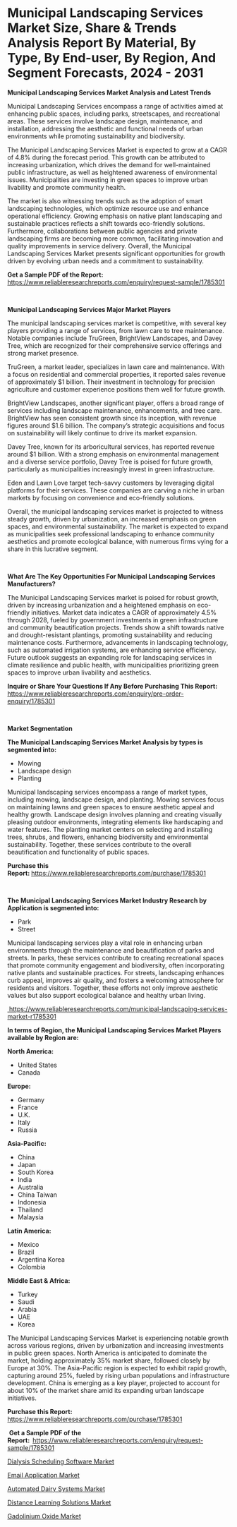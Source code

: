 <p><h1>Municipal Landscaping Services Market Size, Share & Trends Analysis Report By Material, By Type, By End-user, By Region, And Segment Forecasts, 2024 - 2031</h1></p><p><strong>Municipal Landscaping Services Market Analysis and Latest Trends</strong></p>
<p><p>Municipal Landscaping Services encompass a range of activities aimed at enhancing public spaces, including parks, streetscapes, and recreational areas. These services involve landscape design, maintenance, and installation, addressing the aesthetic and functional needs of urban environments while promoting sustainability and biodiversity. </p><p>The Municipal Landscaping Services Market is expected to grow at a CAGR of 4.8% during the forecast period. This growth can be attributed to increasing urbanization, which drives the demand for well-maintained public infrastructure, as well as heightened awareness of environmental issues. Municipalities are investing in green spaces to improve urban livability and promote community health. </p><p>The market is also witnessing trends such as the adoption of smart landscaping technologies, which optimize resource use and enhance operational efficiency. Growing emphasis on native plant landscaping and sustainable practices reflects a shift towards eco-friendly solutions. Furthermore, collaborations between public agencies and private landscaping firms are becoming more common, facilitating innovation and quality improvements in service delivery. Overall, the Municipal Landscaping Services Market presents significant opportunities for growth driven by evolving urban needs and a commitment to sustainability.</p></p>
<p><strong>Get a Sample PDF of the Report:&nbsp;</strong> <a href="https://www.reliableresearchreports.com/enquiry/request-sample/1785301?utm_campaign=1512&utm_medium=2&utm_source=Github&utm_content=ia&utm_term=18122024&utm_id=municipal-landscaping-services">https://www.reliableresearchreports.com/enquiry/request-sample/1785301</a></p>
<p>&nbsp;</p>
<p><strong>Municipal Landscaping Services Major Market Players</strong></p>
<p><p>The municipal landscaping services market is competitive, with several key players providing a range of services, from lawn care to tree maintenance. Notable companies include TruGreen, BrightView Landscapes, and Davey Tree, which are recognized for their comprehensive service offerings and strong market presence.</p><p>TruGreen, a market leader, specializes in lawn care and maintenance. With a focus on residential and commercial properties, it reported sales revenue of approximately $1 billion. Their investment in technology for precision agriculture and customer experience positions them well for future growth.</p><p>BrightView Landscapes, another significant player, offers a broad range of services including landscape maintenance, enhancements, and tree care. BrightView has seen consistent growth since its inception, with revenue figures around $1.6 billion. The company’s strategic acquisitions and focus on sustainability will likely continue to drive its market expansion.</p><p>Davey Tree, known for its arboricultural services, has reported revenue around $1 billion. With a strong emphasis on environmental management and a diverse service portfolio, Davey Tree is poised for future growth, particularly as municipalities increasingly invest in green infrastructure.</p><p>Eden and Lawn Love target tech-savvy customers by leveraging digital platforms for their services. These companies are carving a niche in urban markets by focusing on convenience and eco-friendly solutions.</p><p>Overall, the municipal landscaping services market is projected to witness steady growth, driven by urbanization, an increased emphasis on green spaces, and environmental sustainability. The market is expected to expand as municipalities seek professional landscaping to enhance community aesthetics and promote ecological balance, with numerous firms vying for a share in this lucrative segment.</p></p>
<p>&nbsp;</p>
<p><strong>What Are The Key Opportunities For Municipal Landscaping Services Manufacturers?</strong></p>
<p><p>The Municipal Landscaping Services market is poised for robust growth, driven by increasing urbanization and a heightened emphasis on eco-friendly initiatives. Market data indicates a CAGR of approximately 4.5% through 2028, fueled by government investments in green infrastructure and community beautification projects. Trends show a shift towards native and drought-resistant plantings, promoting sustainability and reducing maintenance costs. Furthermore, advancements in landscaping technology, such as automated irrigation systems, are enhancing service efficiency. Future outlook suggests an expanding role for landscaping services in climate resilience and public health, with municipalities prioritizing green spaces to improve urban livability and aesthetics.</p></p>
<p><strong>Inquire or Share Your Questions If Any Before Purchasing This Report:</strong> <a href="https://www.reliableresearchreports.com/enquiry/pre-order-enquiry/1785301?utm_campaign=1512&utm_medium=2&utm_source=Github&utm_content=ia&utm_term=18122024&utm_id=municipal-landscaping-services">https://www.reliableresearchreports.com/enquiry/pre-order-enquiry/1785301</a></p>
<p>&nbsp;</p>
<p><strong>Market Segmentation</strong></p>
<p><strong>The Municipal Landscaping Services Market Analysis by types is segmented into:</strong></p>
<p><ul><li>Mowing</li><li>Landscape design</li><li>Planting</li></ul></p>
<p><p>Municipal landscaping services encompass a range of market types, including mowing, landscape design, and planting. Mowing services focus on maintaining lawns and green spaces to ensure aesthetic appeal and healthy growth. Landscape design involves planning and creating visually pleasing outdoor environments, integrating elements like hardscaping and water features. The planting market centers on selecting and installing trees, shrubs, and flowers, enhancing biodiversity and environmental sustainability. Together, these services contribute to the overall beautification and functionality of public spaces.</p></p>
<p><strong>Purchase this Report:&nbsp;</strong><a href="https://www.reliableresearchreports.com/purchase/1785301?utm_campaign=1512&utm_medium=2&utm_source=Github&utm_content=ia&utm_term=18122024&utm_id=municipal-landscaping-services">https://www.reliableresearchreports.com/purchase/1785301</a></p>
<p>&nbsp;</p>
<p><strong>The Municipal Landscaping Services Market Industry Research by Application is segmented into:</strong></p>
<p><ul><li>Park</li><li>Street</li></ul></p>
<p><p>Municipal landscaping services play a vital role in enhancing urban environments through the maintenance and beautification of parks and streets. In parks, these services contribute to creating recreational spaces that promote community engagement and biodiversity, often incorporating native plants and sustainable practices. For streets, landscaping enhances curb appeal, improves air quality, and fosters a welcoming atmosphere for residents and visitors. Together, these efforts not only improve aesthetic values but also support ecological balance and healthy urban living.</p></p>
<p><a href="https://www.reliableresearchreports.com/municipal-landscaping-services-market-r1785301?utm_campaign=1512&utm_medium=2&utm_source=Github&utm_content=ia&utm_term=18122024&utm_id=municipal-landscaping-services">&nbsp;https://www.reliableresearchreports.com/municipal-landscaping-services-market-r1785301</a></p>
<p><strong>In terms of Region, the Municipal Landscaping Services Market Players available by Region are:</strong></p>
<p>
    <p> <strong> North America: </strong>
        <ul>
            <li>United States</li>
            <li>Canada</li>
        </ul>
        </p> 
    <p> <strong> Europe: </strong>
        <ul>
            <li>Germany</li>
            <li>France</li>
            <li>U.K.</li>
            <li>Italy</li>
            <li>Russia</li>
        </ul>
        </p> 
    <p> <strong> Asia-Pacific: </strong>
        <ul>
            <li>China</li>
            <li>Japan</li>
            <li>South Korea</li>
            <li>India</li>
            <li>Australia</li>
            <li>China Taiwan</li>
            <li>Indonesia</li>
            <li>Thailand</li>
            <li>Malaysia</li>
        </ul>
        </p> 
    <p> <strong> Latin America: </strong>
        <ul>
            <li>Mexico</li>
            <li>Brazil</li>
            <li>Argentina Korea</li>
            <li>Colombia</li>
        </ul>
        </p> 
    <p> <strong> Middle East & Africa: </strong>
        <ul>
            <li>Turkey</li>
            <li>Saudi</li>
            <li>Arabia</li>
            <li>UAE</li>
            <li>Korea</li>
        </ul>
    </p>
    </p>
<p><p>The Municipal Landscaping Services Market is experiencing notable growth across various regions, driven by urbanization and increasing investments in public green spaces. North America is anticipated to dominate the market, holding approximately 35% market share, followed closely by Europe at 30%. The Asia-Pacific region is expected to exhibit rapid growth, capturing around 25%, fueled by rising urban populations and infrastructure development. China is emerging as a key player, projected to account for about 10% of the market share amid its expanding urban landscape initiatives.</p></p>
<p><strong>Purchase this Report: </strong><a href="https://www.reliableresearchreports.com/purchase/1785301?utm_campaign=1512&utm_medium=2&utm_source=Github&utm_content=ia&utm_term=18122024&utm_id=municipal-landscaping-services">https://www.reliableresearchreports.com/purchase/1785301</a></p>
<p>&nbsp;<strong>Get a Sample PDF of the Report:&nbsp;&nbsp;</strong><a href="https://www.reliableresearchreports.com/enquiry/request-sample/1785301?utm_campaign=1512&utm_medium=2&utm_source=Github&utm_content=ia&utm_term=18122024&utm_id=municipal-landscaping-services">https://www.reliableresearchreports.com/enquiry/request-sample/1785301</a></p>
<p><strong></strong></p>
<p><p><a href="https://www.linkedin.com/pulse/dialysis-scheduling-software-market-forecast-2024-2031-trends-69kme?utm_campaign=1512&utm_medium=2&utm_source=Github&utm_content=ia&utm_term=18122024&utm_id=municipal-landscaping-services">Dialysis Scheduling Software Market</a></p><p><a href="https://www.linkedin.com/pulse/email-application-market-research-report-2024-2031-madamarket-dreif?utm_campaign=1512&utm_medium=2&utm_source=Github&utm_content=ia&utm_term=18122024&utm_id=municipal-landscaping-services">Email Application Market</a></p><p><a href="https://www.linkedin.com/pulse/forecasting-automated-dairy-systems-market-expected-growth-rate-uohyf?utm_campaign=1512&utm_medium=2&utm_source=Github&utm_content=ia&utm_term=18122024&utm_id=municipal-landscaping-services">Automated Dairy Systems Market</a></p><p><a href="https://www.linkedin.com/pulse/latest-developments-distance-learning-solutions-industry-market-efxff?utm_campaign=1512&utm_medium=2&utm_source=Github&utm_content=ia&utm_term=18122024&utm_id=municipal-landscaping-services">Distance Learning Solutions Market</a></p><p><a href="https://www.linkedin.com/pulse/forecasts-gadolinium-oxide-market-anticipated-52-cagr-from-2024-xubgf?utm_campaign=1512&utm_medium=2&utm_source=Github&utm_content=ia&utm_term=18122024&utm_id=municipal-landscaping-services">Gadolinium Oxide Market</a></p></p>